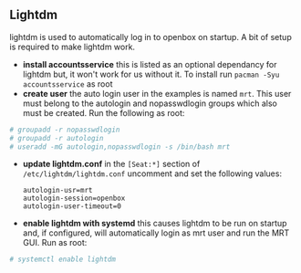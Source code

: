 ## Lightdm

lightdm is used to automatically log in to openbox on startup. A bit of setup is required to make lightdm work. 

- **install accountsservice** this is listed as an optional dependancy for lightdm but, it won't work for us without it. To install run `pacman -Syu accountsservice` as root
- **create user** the auto login user in the examples is named `mrt`. This user must belong to the autologin and nopasswdlogin groups which also must be created. Run the following as root:
```bash
# groupadd -r nopasswdlogin
# groupadd -r autologin
# useradd -mG autologin,nopasswdlogin -s /bin/bash mrt
```
- **update lightdm.conf** in the `[Seat:*]` section of `/etc/lightdm/lightdm.conf` uncomment and set the following values:
  ```
  autologin-usr=mrt
  autologin-session=openbox
  autologin-user-timeout=0
  ```
  
- **enable lightdm with systemd** this causes lightdm to be run on startup and, if configured, will automatically login as mrt user and run the MRT GUI. Run as root:
```bash
# systemctl enable lightdm
```
